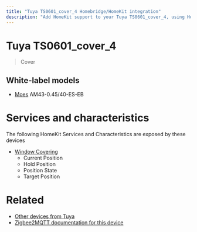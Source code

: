 ```yaml
---
title: "Tuya TS0601_cover_4 Homebridge/HomeKit integration"
description: "Add HomeKit support to your Tuya TS0601_cover_4, using Homebridge, Zigbee2MQTT and homebridge-z2m."
---
```

<!---
This file has been GENERATED using src/docgen/docgen.ts
DO NOT EDIT THIS FILE MANUALLY!
-->
# Tuya TS0601_cover_4
> Cover


## White-label models
* [Moes](../index.md#moes) AM43-0.45/40-ES-EB

# Services and characteristics
The following HomeKit Services and Characteristics are exposed by
these devices

* [Window Covering](../../cover.md)
  * Current Position
  * Hold Position
  * Position State
  * Target Position


# Related
* [Other devices from Tuya](../index.md#tuya)
* [Zigbee2MQTT documentation for this device](https://www.zigbee2mqtt.io/devices/TS0601_cover_4.html)